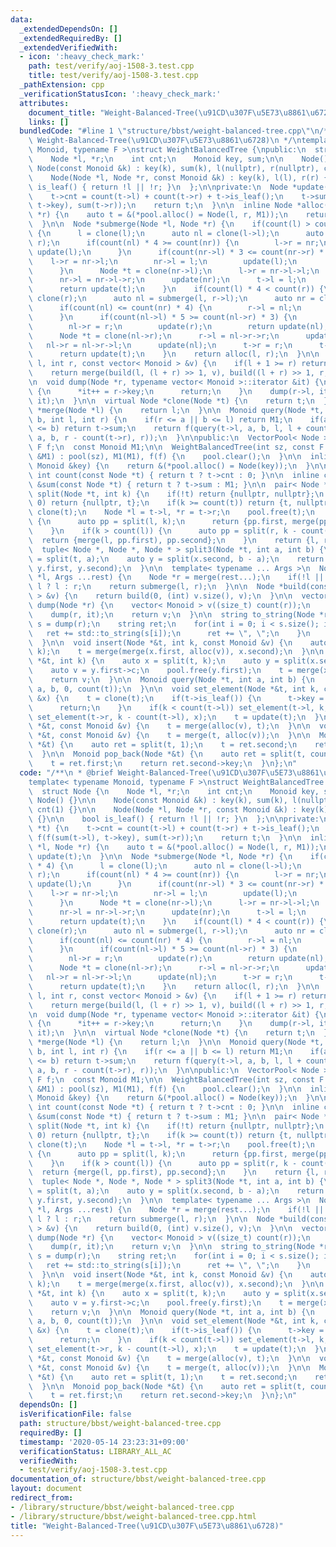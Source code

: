 ```yaml
---
data:
  _extendedDependsOn: []
  _extendedRequiredBy: []
  _extendedVerifiedWith:
  - icon: ':heavy_check_mark:'
    path: test/verify/aoj-1508-3.test.cpp
    title: test/verify/aoj-1508-3.test.cpp
  _pathExtension: cpp
  _verificationStatusIcon: ':heavy_check_mark:'
  attributes:
    document_title: "Weight-Balanced-Tree(\u91CD\u307F\u5E73\u8861\u6728)"
    links: []
  bundledCode: "#line 1 \"structure/bbst/weight-balanced-tree.cpp\"\n/**\n * @brief\
    \ Weight-Balanced-Tree(\u91CD\u307F\u5E73\u8861\u6728)\n */\ntemplate< typename\
    \ Monoid, typename F >\nstruct WeightBalancedTree {\npublic:\n  struct Node {\n\
    \    Node *l, *r;\n    int cnt;\n    Monoid key, sum;\n\n    Node() {}\n\n   \
    \ Node(const Monoid &k) : key(k), sum(k), l(nullptr), r(nullptr), cnt(1) {}\n\n\
    \    Node(Node *l, Node *r, const Monoid &k) : key(k), l(l), r(r) {}\n\n    bool\
    \ is_leaf() { return !l || !r; }\n  };\n\nprivate:\n  Node *update(Node *t) {\n\
    \    t->cnt = count(t->l) + count(t->r) + t->is_leaf();\n    t->sum = f(f(sum(t->l),\
    \ t->key), sum(t->r));\n    return t;\n  }\n\n  inline Node *alloc(Node *l, Node\
    \ *r) {\n    auto t = &(*pool.alloc() = Node(l, r, M1));\n    return update(t);\n\
    \  }\n\n  Node *submerge(Node *l, Node *r) {\n    if(count(l) > count(r) * 4)\
    \ {\n      l = clone(l);\n      auto nl = clone(l->l);\n      auto nr = submerge(l->r,\
    \ r);\n      if(count(nl) * 4 >= count(nr)) {\n        l->r = nr;\n        return\
    \ update(l);\n      }\n      if(count(nr->l) * 3 <= count(nr->r) * 5) {\n    \
    \    l->r = nr->l;\n        nr->l = l;\n        update(l);\n        return update(nr);\n\
    \      }\n      Node *t = clone(nr->l);\n      l->r = nr->l->l;\n      update(l);\n\
    \      nr->l = nr->l->r;\n      update(nr);\n      t->l = l;\n      t->r = nr;\n\
    \      return update(t);\n    }\n    if(count(l) * 4 < count(r)) {\n      r =\
    \ clone(r);\n      auto nl = submerge(l, r->l);\n      auto nr = clone(r->r);\n\
    \      if(count(nl) <= count(nr) * 4) {\n        r->l = nl;\n        return update(r);\n\
    \      }\n      if(count(nl->l) * 5 >= count(nl->r) * 3) {\n        r->l = nl->r;\n\
    \        nl->r = r;\n        update(r);\n        return update(nl);\n      }\n\
    \      Node *t = clone(nl->r);\n      r->l = nl->r->r;\n      update(r);\n   \
    \   nl->r = nl->r->l;\n      update(nl);\n      t->r = r;\n      t->l = nl;\n\
    \      return update(t);\n    }\n    return alloc(l, r);\n  }\n\n  Node *build(int\
    \ l, int r, const vector< Monoid > &v) {\n    if(l + 1 >= r) return alloc(v[l]);\n\
    \    return merge(build(l, (l + r) >> 1, v), build((l + r) >> 1, r, v));\n  }\n\
    \n  void dump(Node *r, typename vector< Monoid >::iterator &it) {\n    if(r->is_leaf())\
    \ {\n      *it++ = r->key;\n      return;\n    }\n    dump(r->l, it);\n    dump(r->r,\
    \ it);\n  }\n\n  virtual Node *clone(Node *t) {\n    return t;\n  }\n\n  Node\
    \ *merge(Node *l) {\n    return l;\n  }\n\n  Monoid query(Node *t, int a, int\
    \ b, int l, int r) {\n    if(r <= a || b <= l) return M1;\n    if(a <= l && r\
    \ <= b) return t->sum;\n    return f(query(t->l, a, b, l, l + count(t->l)), query(t->r,\
    \ a, b, r - count(t->r), r));\n  }\n\npublic:\n  VectorPool< Node > pool;\n  const\
    \ F f;\n  const Monoid M1;\n\n  WeightBalancedTree(int sz, const F &f, const Monoid\
    \ &M1) : pool(sz), M1(M1), f(f) {\n    pool.clear();\n  }\n\n  inline Node *alloc(const\
    \ Monoid &key) {\n    return &(*pool.alloc() = Node(key));\n  }\n\n  static inline\
    \ int count(const Node *t) { return t ? t->cnt : 0; }\n\n  inline const Monoid\
    \ &sum(const Node *t) { return t ? t->sum : M1; }\n\n  pair< Node *, Node * >\
    \ split(Node *t, int k) {\n    if(!t) return {nullptr, nullptr};\n    if(k ==\
    \ 0) return {nullptr, t};\n    if(k >= count(t)) return {t, nullptr};\n    t =\
    \ clone(t);\n    Node *l = t->l, *r = t->r;\n    pool.free(t);\n    if(k < count(l))\
    \ {\n      auto pp = split(l, k);\n      return {pp.first, merge(pp.second, r)};\n\
    \    }\n    if(k > count(l)) {\n      auto pp = split(r, k - count(l));\n    \
    \  return {merge(l, pp.first), pp.second};\n    }\n    return {l, r};\n  }\n\n\
    \  tuple< Node *, Node *, Node * > split3(Node *t, int a, int b) {\n    auto x\
    \ = split(t, a);\n    auto y = split(x.second, b - a);\n    return make_tuple(x.first,\
    \ y.first, y.second);\n  }\n\n  template< typename ... Args >\n  Node *merge(Node\
    \ *l, Args ...rest) {\n    Node *r = merge(rest...);\n    if(!l || !r) return\
    \ l ? l : r;\n    return submerge(l, r);\n  }\n\n  Node *build(const vector< Monoid\
    \ > &v) {\n    return build(0, (int) v.size(), v);\n  }\n\n  vector< Monoid >\
    \ dump(Node *r) {\n    vector< Monoid > v((size_t) count(r));\n    auto it = begin(v);\n\
    \    dump(r, it);\n    return v;\n  }\n\n  string to_string(Node *r) {\n    auto\
    \ s = dump(r);\n    string ret;\n    for(int i = 0; i < s.size(); i++) {\n   \
    \   ret += std::to_string(s[i]);\n      ret += \", \";\n    }\n    return ret;\n\
    \  }\n\n  void insert(Node *&t, int k, const Monoid &v) {\n    auto x = split(t,\
    \ k);\n    t = merge(merge(x.first, alloc(v)), x.second);\n  }\n\n  Monoid erase(Node\
    \ *&t, int k) {\n    auto x = split(t, k);\n    auto y = split(x.second, 1);\n\
    \    auto v = y.first->c;\n    pool.free(y.first);\n    t = merge(x.first, y.second);\n\
    \    return v;\n  }\n\n  Monoid query(Node *t, int a, int b) {\n    return query(t,\
    \ a, b, 0, count(t));\n  }\n\n  void set_element(Node *&t, int k, const Monoid\
    \ &x) {\n    t = clone(t);\n    if(t->is_leaf()) {\n      t->key = t->sum = x;\n\
    \      return;\n    }\n    if(k < count(t->l)) set_element(t->l, k, x);\n    else\
    \ set_element(t->r, k - count(t->l), x);\n    t = update(t);\n  }\n\n  void push_front(Node\
    \ *&t, const Monoid &v) {\n    t = merge(alloc(v), t);\n  }\n\n  void push_back(Node\
    \ *&t, const Monoid &v) {\n    t = merge(t, alloc(v));\n  }\n\n  Monoid pop_front(Node\
    \ *&t) {\n    auto ret = split(t, 1);\n    t = ret.second;\n    return ret.first->key;\n\
    \  }\n\n  Monoid pop_back(Node *&t) {\n    auto ret = split(t, count(t) - 1);\n\
    \    t = ret.first;\n    return ret.second->key;\n  }\n};\n"
  code: "/**\n * @brief Weight-Balanced-Tree(\u91CD\u307F\u5E73\u8861\u6728)\n */\n\
    template< typename Monoid, typename F >\nstruct WeightBalancedTree {\npublic:\n\
    \  struct Node {\n    Node *l, *r;\n    int cnt;\n    Monoid key, sum;\n\n   \
    \ Node() {}\n\n    Node(const Monoid &k) : key(k), sum(k), l(nullptr), r(nullptr),\
    \ cnt(1) {}\n\n    Node(Node *l, Node *r, const Monoid &k) : key(k), l(l), r(r)\
    \ {}\n\n    bool is_leaf() { return !l || !r; }\n  };\n\nprivate:\n  Node *update(Node\
    \ *t) {\n    t->cnt = count(t->l) + count(t->r) + t->is_leaf();\n    t->sum =\
    \ f(f(sum(t->l), t->key), sum(t->r));\n    return t;\n  }\n\n  inline Node *alloc(Node\
    \ *l, Node *r) {\n    auto t = &(*pool.alloc() = Node(l, r, M1));\n    return\
    \ update(t);\n  }\n\n  Node *submerge(Node *l, Node *r) {\n    if(count(l) > count(r)\
    \ * 4) {\n      l = clone(l);\n      auto nl = clone(l->l);\n      auto nr = submerge(l->r,\
    \ r);\n      if(count(nl) * 4 >= count(nr)) {\n        l->r = nr;\n        return\
    \ update(l);\n      }\n      if(count(nr->l) * 3 <= count(nr->r) * 5) {\n    \
    \    l->r = nr->l;\n        nr->l = l;\n        update(l);\n        return update(nr);\n\
    \      }\n      Node *t = clone(nr->l);\n      l->r = nr->l->l;\n      update(l);\n\
    \      nr->l = nr->l->r;\n      update(nr);\n      t->l = l;\n      t->r = nr;\n\
    \      return update(t);\n    }\n    if(count(l) * 4 < count(r)) {\n      r =\
    \ clone(r);\n      auto nl = submerge(l, r->l);\n      auto nr = clone(r->r);\n\
    \      if(count(nl) <= count(nr) * 4) {\n        r->l = nl;\n        return update(r);\n\
    \      }\n      if(count(nl->l) * 5 >= count(nl->r) * 3) {\n        r->l = nl->r;\n\
    \        nl->r = r;\n        update(r);\n        return update(nl);\n      }\n\
    \      Node *t = clone(nl->r);\n      r->l = nl->r->r;\n      update(r);\n   \
    \   nl->r = nl->r->l;\n      update(nl);\n      t->r = r;\n      t->l = nl;\n\
    \      return update(t);\n    }\n    return alloc(l, r);\n  }\n\n  Node *build(int\
    \ l, int r, const vector< Monoid > &v) {\n    if(l + 1 >= r) return alloc(v[l]);\n\
    \    return merge(build(l, (l + r) >> 1, v), build((l + r) >> 1, r, v));\n  }\n\
    \n  void dump(Node *r, typename vector< Monoid >::iterator &it) {\n    if(r->is_leaf())\
    \ {\n      *it++ = r->key;\n      return;\n    }\n    dump(r->l, it);\n    dump(r->r,\
    \ it);\n  }\n\n  virtual Node *clone(Node *t) {\n    return t;\n  }\n\n  Node\
    \ *merge(Node *l) {\n    return l;\n  }\n\n  Monoid query(Node *t, int a, int\
    \ b, int l, int r) {\n    if(r <= a || b <= l) return M1;\n    if(a <= l && r\
    \ <= b) return t->sum;\n    return f(query(t->l, a, b, l, l + count(t->l)), query(t->r,\
    \ a, b, r - count(t->r), r));\n  }\n\npublic:\n  VectorPool< Node > pool;\n  const\
    \ F f;\n  const Monoid M1;\n\n  WeightBalancedTree(int sz, const F &f, const Monoid\
    \ &M1) : pool(sz), M1(M1), f(f) {\n    pool.clear();\n  }\n\n  inline Node *alloc(const\
    \ Monoid &key) {\n    return &(*pool.alloc() = Node(key));\n  }\n\n  static inline\
    \ int count(const Node *t) { return t ? t->cnt : 0; }\n\n  inline const Monoid\
    \ &sum(const Node *t) { return t ? t->sum : M1; }\n\n  pair< Node *, Node * >\
    \ split(Node *t, int k) {\n    if(!t) return {nullptr, nullptr};\n    if(k ==\
    \ 0) return {nullptr, t};\n    if(k >= count(t)) return {t, nullptr};\n    t =\
    \ clone(t);\n    Node *l = t->l, *r = t->r;\n    pool.free(t);\n    if(k < count(l))\
    \ {\n      auto pp = split(l, k);\n      return {pp.first, merge(pp.second, r)};\n\
    \    }\n    if(k > count(l)) {\n      auto pp = split(r, k - count(l));\n    \
    \  return {merge(l, pp.first), pp.second};\n    }\n    return {l, r};\n  }\n\n\
    \  tuple< Node *, Node *, Node * > split3(Node *t, int a, int b) {\n    auto x\
    \ = split(t, a);\n    auto y = split(x.second, b - a);\n    return make_tuple(x.first,\
    \ y.first, y.second);\n  }\n\n  template< typename ... Args >\n  Node *merge(Node\
    \ *l, Args ...rest) {\n    Node *r = merge(rest...);\n    if(!l || !r) return\
    \ l ? l : r;\n    return submerge(l, r);\n  }\n\n  Node *build(const vector< Monoid\
    \ > &v) {\n    return build(0, (int) v.size(), v);\n  }\n\n  vector< Monoid >\
    \ dump(Node *r) {\n    vector< Monoid > v((size_t) count(r));\n    auto it = begin(v);\n\
    \    dump(r, it);\n    return v;\n  }\n\n  string to_string(Node *r) {\n    auto\
    \ s = dump(r);\n    string ret;\n    for(int i = 0; i < s.size(); i++) {\n   \
    \   ret += std::to_string(s[i]);\n      ret += \", \";\n    }\n    return ret;\n\
    \  }\n\n  void insert(Node *&t, int k, const Monoid &v) {\n    auto x = split(t,\
    \ k);\n    t = merge(merge(x.first, alloc(v)), x.second);\n  }\n\n  Monoid erase(Node\
    \ *&t, int k) {\n    auto x = split(t, k);\n    auto y = split(x.second, 1);\n\
    \    auto v = y.first->c;\n    pool.free(y.first);\n    t = merge(x.first, y.second);\n\
    \    return v;\n  }\n\n  Monoid query(Node *t, int a, int b) {\n    return query(t,\
    \ a, b, 0, count(t));\n  }\n\n  void set_element(Node *&t, int k, const Monoid\
    \ &x) {\n    t = clone(t);\n    if(t->is_leaf()) {\n      t->key = t->sum = x;\n\
    \      return;\n    }\n    if(k < count(t->l)) set_element(t->l, k, x);\n    else\
    \ set_element(t->r, k - count(t->l), x);\n    t = update(t);\n  }\n\n  void push_front(Node\
    \ *&t, const Monoid &v) {\n    t = merge(alloc(v), t);\n  }\n\n  void push_back(Node\
    \ *&t, const Monoid &v) {\n    t = merge(t, alloc(v));\n  }\n\n  Monoid pop_front(Node\
    \ *&t) {\n    auto ret = split(t, 1);\n    t = ret.second;\n    return ret.first->key;\n\
    \  }\n\n  Monoid pop_back(Node *&t) {\n    auto ret = split(t, count(t) - 1);\n\
    \    t = ret.first;\n    return ret.second->key;\n  }\n};\n"
  dependsOn: []
  isVerificationFile: false
  path: structure/bbst/weight-balanced-tree.cpp
  requiredBy: []
  timestamp: '2020-05-14 23:23:31+09:00'
  verificationStatus: LIBRARY_ALL_AC
  verifiedWith:
  - test/verify/aoj-1508-3.test.cpp
documentation_of: structure/bbst/weight-balanced-tree.cpp
layout: document
redirect_from:
- /library/structure/bbst/weight-balanced-tree.cpp
- /library/structure/bbst/weight-balanced-tree.cpp.html
title: "Weight-Balanced-Tree(\u91CD\u307F\u5E73\u8861\u6728)"
---
```

